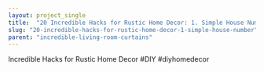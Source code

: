 ```yaml
---
layout: project_single
title:  "20 Incredible Hacks for Rustic Home Decor: 1. Simple House Number"
slug: "20-incredible-hacks-for-rustic-home-decor-1-simple-house-number"
parent: "incredible-living-room-curtains"
---
```

Incredible Hacks for Rustic Home Decor #DIY #diyhomedecor